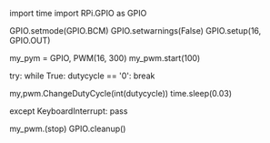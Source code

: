 import time
import RPi.GPIO as GPIO

GPIO.setmode(GPIO.BCM)
GPIO.setwarnings(False)
GPIO.setup(16, GPIO.OUT)

my_pym = GPIO, PWM(16, 300)
my_pwm.start(100)

try:
while True:
dutycycle == '0':
break

my,pwm.ChangeDutyCycle(int(dutycycle))
time.sleep(0.03)

except KeyboardInterrupt:
pass

my_pwm.(stop)
GPIO.cleanup()
